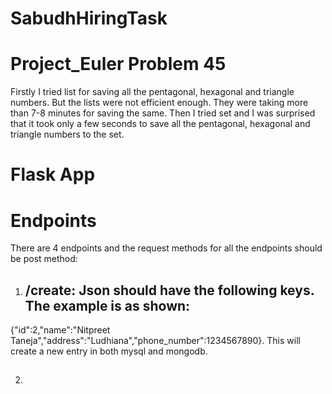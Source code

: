 # SabudhHiringTask

# Project_Euler Problem 45
Firstly I tried list for saving all the pentagonal, hexagonal and triangle numbers. 
But the lists were not efficient enough. They were taking more than 7-8 minutes for saving the same.
Then I tried set and I was surprised that it took only a few seconds to save all the pentagonal, hexagonal  and triangle numbers to the set.

# Flask App

# Endpoints
There are 4 endpoints and the request methods for all the endpoints should be post method:
1. ## /create: Json should have the following keys. The example is as shown:
{"id":2,"name":"Nitpreet Taneja","address":"Ludhiana","phone_number":1234567890}. This will create a new entry in both mysql and mongodb.

2. ##
